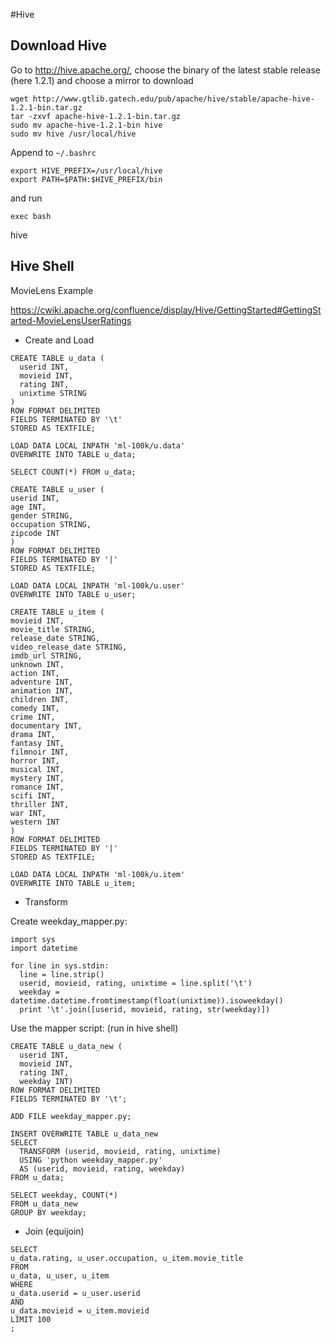 #Hive

## Download Hive
Go to http://hive.apache.org/, choose the binary of the latest stable release (here 1.2.1) and choose a mirror to download

```
wget http://www.gtlib.gatech.edu/pub/apache/hive/stable/apache-hive-1.2.1-bin.tar.gz
tar -zxvf apache-hive-1.2.1-bin.tar.gz
sudo mv apache-hive-1.2.1-bin hive
sudo mv hive /usr/local/hive
```

Append to `~/.bashrc`
```
export HIVE_PREFIX=/usr/local/hive
export PATH=$PATH:$HIVE_PREFIX/bin
```
and run
```
exec bash
```
hive

## Hive Shell

MovieLens Example

https://cwiki.apache.org/confluence/display/Hive/GettingStarted#GettingStarted-MovieLensUserRatings

* Create and Load
```
CREATE TABLE u_data (
  userid INT,
  movieid INT,
  rating INT,
  unixtime STRING
)
ROW FORMAT DELIMITED
FIELDS TERMINATED BY '\t'
STORED AS TEXTFILE;

LOAD DATA LOCAL INPATH 'ml-100k/u.data'
OVERWRITE INTO TABLE u_data;

SELECT COUNT(*) FROM u_data;
```

```
CREATE TABLE u_user (
userid INT,
age INT,
gender STRING,
occupation STRING,
zipcode INT
)
ROW FORMAT DELIMITED
FIELDS TERMINATED BY '|'
STORED AS TEXTFILE;

LOAD DATA LOCAL INPATH 'ml-100k/u.user'
OVERWRITE INTO TABLE u_user;
```

```
CREATE TABLE u_item (
movieid INT,
movie_title STRING,
release_date STRING,
video_release_date STRING,
imdb_url STRING,
unknown INT,
action INT,
adventure INT,
animation INT,
children INT,
comedy INT,
crime INT,
documentary INT,
drama INT,
fantasy INT,
filmnoir INT,
horror INT,
musical INT,
mystery INT,
romance INT,
scifi INT,
thriller INT,
war INT,
western INT
)
ROW FORMAT DELIMITED
FIELDS TERMINATED BY '|'
STORED AS TEXTFILE;

LOAD DATA LOCAL INPATH 'ml-100k/u.item'
OVERWRITE INTO TABLE u_item;
```

* Transform

Create weekday_mapper.py:
```
import sys
import datetime

for line in sys.stdin:
  line = line.strip()
  userid, movieid, rating, unixtime = line.split('\t')
  weekday = datetime.datetime.fromtimestamp(float(unixtime)).isoweekday()
  print '\t'.join([userid, movieid, rating, str(weekday)])
```

Use the mapper script: (run in hive shell)
```
CREATE TABLE u_data_new (
  userid INT,
  movieid INT,
  rating INT,
  weekday INT)
ROW FORMAT DELIMITED
FIELDS TERMINATED BY '\t';

ADD FILE weekday_mapper.py;

INSERT OVERWRITE TABLE u_data_new
SELECT
  TRANSFORM (userid, movieid, rating, unixtime)
  USING 'python weekday_mapper.py'
  AS (userid, movieid, rating, weekday)
FROM u_data;
```

```
SELECT weekday, COUNT(*)
FROM u_data_new
GROUP BY weekday;
```

* Join (equijoin)
```
SELECT
u_data.rating, u_user.occupation, u_item.movie_title
FROM
u_data, u_user, u_item
WHERE
u_data.userid = u_user.userid
AND
u_data.movieid = u_item.movieid
LIMIT 100
;
```
